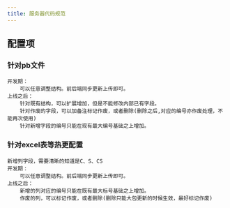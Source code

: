 ```yaml
---
title: 服务器代码规范
---
```


## 配置项
### 针对pb文件
    开发期：
        可以任意调整结构。前后端同步更新上传即可。
    上线之后：
        针对既有结构，可以扩展增加，但是不能修改内部已有字段。
        针对作废的字段，可以加备注标记作废，或者删除(删除之后,对应的编号亦作废处理，不能再次使用)
        针对新增字段的编号只能在现有最大编号基础之上增加。

### 针对excel表等热更配置
    新增列字段，需要清晰的知道是C、S、CS
    开发期：
        可以任意调整结构。前后端同步更新上传即可。
    上线之后：
        新增的列对应的编号只能在既有最大标号基础之上增加。
        作废的列，可以标记作废，或者删除(删除只能大包更新的时候生效，最好标记作废)
